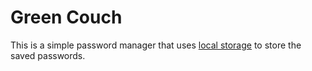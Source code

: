 # Green Couch 

This is a simple password manager that uses [local storage](https://developer.mozilla.org/en-US/docs/Web/API/Window/localStorage) to store the saved passwords. 